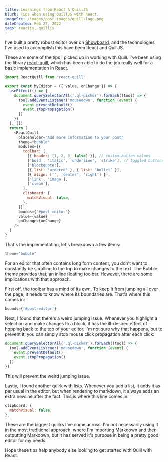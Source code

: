 ```yaml
---
title: Learnings from React & QuillJS
blurb: Tips when using QuillJS with React.
imageSrc: /images/post-images/quill-logo.png
dateCreated: Feb 27, 2022
tags: reactjs, quilljs
---
```


I've built a pretty robust editor over on [Showboard](https://showboard.ca), and the technologies I've used to accomplish this have been React and QuillJS.

These are some of the tips I picked up in working with Quill. I've been using the library [react-quill](https://github.com/zenoamaro/react-quill), which has been able to do the job really well for a basic implementation in React.

```js
import ReactQuill from 'react-quill'

export const MyEditor = ({ value, onChange }) => {
  useEffect(() => {
    document.querySelectorAll('.ql-picker').forEach((tool) => {
      tool.addEventListener('mousedown', function (event) {
        event.preventDefault()
        event.stopPropagation()
      })
    })
  }, [])
  return (
    <ReactQuill
      placeholder="Add more information to your post"
      theme="bubble"
      modules={{
        toolbar: [
          [{ header: [1, 2, 3, false] }], // custom button values
          ['bold', 'italic', 'underline', 'strike'], // toggled buttons
          ['blockquote'],
          [{ list: 'ordered' }, { list: 'bullet' }],
          [{ align: ['', 'center', 'right'] }],
          ['link', 'image'],
          ['clean'],
        ],
        clipboard: {
          matchVisual: false,
        },
      }}
      bounds={'#post-editor'}
      value={value}
      onChange={onChange}
    />
  )
}
```

That's the implementation, let's breakdown a few items:

```js
theme="bubble"
```

For an editor that often contains long form content, you don't want to constantly be scrolling to the top to make changes to the text. The Bubble theme provides that; an inline floating toolbar. However, there are some implications with that approach.

First off, the toolbar has a mind of its own. To keep it from jumping all over the page, it needs to know where its boundaries are. That's where this comes in:

```js
bounds={'#post-editor'}
```

Next, I found that there's a weird jumping issue. Whenever you highlight a selection and make changes to a block, it has the ill-desired effect of hopping back to the top of your editor. I'm not sure why that happens, but to prevent it, you can simply stop mouse click propagation after each click:

```js
document.querySelectorAll('.ql-picker').forEach((tool) => {
  tool.addEventListener('mousedown', function (event) {
    event.preventDefault()
    event.stopPropagation()
  })
})
```

This will prevent the weird jumping issue.

Lastly, I found another quirk with lists. Whenever you add a list, it adds it as per usual in the editor, but when rendering to markdown, it always adds an extra newline after the fact. This is where this line comes in:

```js
clipboard: {
  matchVisual: false,
},
```

These are the biggest quirks I've come across. I'm not necessarily using it in the most traditional approach, where I'm importing Markdown and then outputting Markdown, but it has served it's purpose in being a pretty good editor for my needs.

Hope these tips help anybody else looking to get started with Quill with React.
